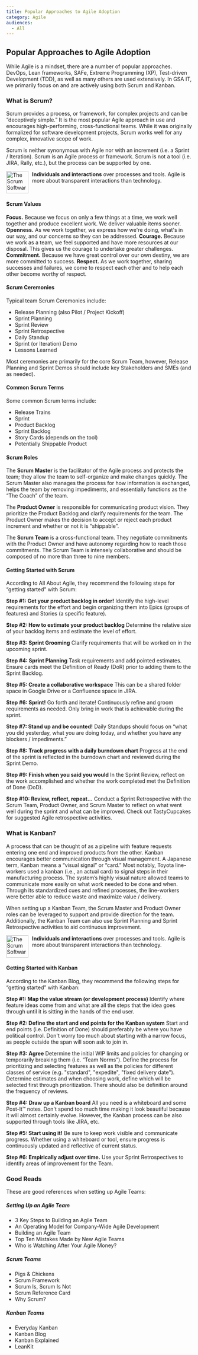 ```yaml
---
title: Popular Approaches to Agile Adoption
category: Agile
audiences:
  - All
---
```


## Popular Approaches to Agile Adoption

While Agile is a mindset, there are a number of popular approaches. DevOps, Lean frameworks, SAFe, Extreme Programming (XP), Test-driven Development (TDD), as well as many others are used extensively. In GSA IT, we primarily focus on and are actively using both Scrum and Kanban.

### What is Scrum?
Scrum provides a process, or framework, for complex projects and can be “deceptively simple.” It is the most popular Agile approach in use and encourages high-performing, cross-functional teams. While it was originally formalized for software development projects, Scrum works well for any complex, innovative scope of work.

Scrum is neither synonymous with Agile nor with an increment (i.e. a Sprint / Iteration). Scrum is an Agile process or framework. Scrum is not a tool (i.e. JIRA, Rally, etc.), but the process can be supported by one.

<img src="{{ site.baseurl }}/img/guides/Individuals_and_Interactions.png"
  alt="The Scrum Software Development Process"
  style="float: left; width: 60px; margin-right: 10px;"> **Individuals and interactions** over processes and tools. Agile is more about transparent interactions than technology.
<div style="clear: both;"></div>

#### Scrum Values
**Focus.** Because we focus on only a few things at a time, we work well together and produce excellent work. We deliver valuable items sooner.
**Openness.** As we work together, we express how we're doing, what's in our way, and our concerns so they can be addressed. 
**Courage.** Because we work as a team, we feel supported and have more resources at our disposal. This gives us the courage to undertake greater challenges.
**Commitment.** Because we have great control over our own destiny, we are more committed to success.
**Respect.** As we work together, sharing successes and failures, we come to respect each other and to help each other become worthy of respect.

#### Scrum Ceremonies
Typical team Scrum Ceremonies include:
* Release Planning (also Pilot / Project Kickoff)
* Sprint Planning
* Sprint Review
* Sprint Retrospective
* Daily Standup
* Sprint (or Iteration) Demo
* Lessons Learned

Most ceremonies are primarily for the core Scrum Team, however, Release Planning and Sprint Demos should include key Stakeholders and SMEs (and as needed).

#### Common Scrum Terms
Some common Scrum terms include:
* Release Trains
* Sprint
* Product Backlog 
* Sprint Backlog
* Story Cards (depends on the tool)
* Potentially Shippable Product

#### Scrum Roles
The **Scrum Master** is the facilitator of the Agile process and protects the team; they allow the team to self-organize and make changes quickly. The Scrum Master also manages the process for how information is exchanged, helps the team by removing impediments, and essentially functions as the “The Coach” of the team.

The **Product Owner** is responsible for communicating product vision. They prioritize the Product Backlog and clarify requirements for the team. The Product Owner makes the decision to accept or reject each product increment and whether or not it is “shippable”.

The **Scrum Team** is a cross-functional team. They negotiate commitments with the Product Owner and have autonomy regarding how to reach those commitments. The Scrum Team is intensely collaborative and should be composed of no more than three to nine members.

#### Getting Started with Scrum
According to All About Agile, they recommend the following steps for “getting started” with Scrum:

**Step #1: Get your product backlog in order!**
Identify the high-level requirements for the effort and begin organizing them into Epics (groups of features) and Stories (a specific feature).

**Step #2: How to estimate your product backlog**
Determine the relative size of your backlog items and estimate the level of effort.

**Step #3: Sprint Grooming**
Clarify requirements that will be worked on in the upcoming sprint.

**Step #4: Sprint Planning**
Task requirements and add pointed estimates. Ensure cards meet the Definition of Ready (DoR) prior to adding them to the Sprint Backlog.

**Step #5: Create a collaborative workspace**
This can be a shared folder space in Google Drive or a Confluence space in JIRA.

**Step #6: Sprint!**
Go forth and iterate! Continuously refine and groom requirements as needed. Only bring in work that is achievable during the sprint.

**Step #7: Stand up and be counted!**
Daily Standups should focus on “what you did yesterday, what you are doing today, and whether you have any blockers / impediments.”

**Step #8: Track progress with a daily burndown chart**
Progress at the end of the sprint is reflected in the burndown chart and reviewed during the Sprint Demo.

**Step #9: Finish when you said you would**
In the Sprint Review, reflect on the work accomplished and whether the work completed met the Definition of Done (DoD).

**Step #10: Review, reflect, repeat…**
Conduct a Sprint Retrospective with the Scrum Team, Product Owner, and Scrum Master to reflect on what went well during the sprint and what can be improved. Check out TastyCupcakes for suggested Agile retrospective activities.

### What is Kanban?
A process that can be thought of as a pipeline with feature requests entering one end and improved products from the other. Kanban encourages better communication through visual management. A Japanese term, Kanban means a “visual signal” or “card.” Most notably, Toyota line-workers used a kanban (i.e., an actual card) to signal steps in their manufacturing process. The system’s highly visual nature allowed teams to communicate more easily on what work needed to be done and when. Through its standardized cues and refined processes, the line-workers were better able to reduce waste and maximize value / delivery.

When setting up a Kanban Team, the Scrum Master and Product Owner roles can be leveraged to support and provide direction for the team. Additionally, the Kanban Team can also use Sprint Planning and Sprint Retrospective activities to aid continuous improvement.

<img src="{{ site.baseurl }}/img/guides/Individuals_and_Interactions.png"
  alt="The Scrum Software Development Process"
  style="float: left; width: 60px; margin-right: 10px;"> **Individuals and interactions** over processes and tools. Agile is more about transparent interactions than technology.
<div style="clear: both;"></div>

#### Getting Started with Kanban
According to the Kanban Blog, they recommend the following steps for “getting started” with Kanban:

**Step #1: Map the value stream (or development process)**
Identify where feature ideas come from and what are all the steps that the idea goes through until it is sitting in the hands of the end user.

**Step #2: Define the start and end points for the Kanban system**
Start and end points (i.e. Definition of Done) should preferably be where you have political control. Don't worry too much about starting with a narrow focus, as people outside the span will soon ask to join in.

**Step #3: Agree**
Determine the initial WIP limits and policies for changing or temporarily breaking them (i.e. “Team Norms”). Define the process for prioritizing and selecting features as well as the policies for different classes of service (e.g. "standard", "expedite", "fixed delivery date"). Determine estimates and when choosing work, define which will be selected first through prioritization. There should also be definition around the frequency of reviews.

**Step #4: Draw up a Kanban board**
All you need is a whiteboard and some Post-It™ notes. Don't spend too much time making it look beautiful because it will almost certainly evolve. However, the Kanban process can be also supported through tools like JIRA, etc.

**Step #5: Start using it!**
Be sure to keep work visible and communicate progress. Whether using a whiteboard or tool, ensure progress is continuously updated and reflective of current status.  

**Step #6: Empirically adjust over time.**
Use your Sprint Retrospectives to identify areas of improvement for the Team.

### Good Reads
These are good references when setting up Agile Teams:

##### Setting Up an Agile Team
* 3 Key Steps to Building an Agile Team
* An Operating Model for Company-Wide Agile Development 
* Building an Agile Team
* Top Ten Mistakes Made by New Agile Teams 
* Who is Watching After Your Agile Money?

##### Scrum Teams
* Pigs & Chickens
* Scrum Framework
* Scrum Is, Scrum Is Not
* Scrum Reference Card
* Why Scrum?

##### Kanban Teams
* Everyday Kanban
* Kanban Blog
* Kanban Explained 
* LeanKit
